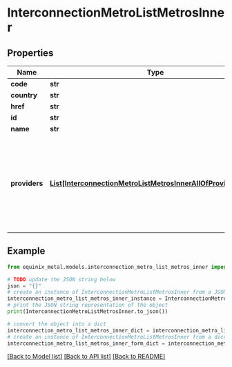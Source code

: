 # InterconnectionMetroListMetrosInner


## Properties

Name | Type | Description | Notes
------------ | ------------- | ------------- | -------------
**code** | **str** |  | [optional] 
**country** | **str** |  | [optional] 
**href** | **str** |  | [optional] 
**id** | **str** |  | [optional] 
**name** | **str** |  | [optional] 
**providers** | [**List[InterconnectionMetroListMetrosInnerAllOfProvidersInner]**](InterconnectionMetroListMetrosInnerAllOfProvidersInner.md) | A list of providers and their equivalent regions available for connecting to the provider network. | [optional] 

## Example

```python
from equinix_metal.models.interconnection_metro_list_metros_inner import InterconnectionMetroListMetrosInner

# TODO update the JSON string below
json = "{}"
# create an instance of InterconnectionMetroListMetrosInner from a JSON string
interconnection_metro_list_metros_inner_instance = InterconnectionMetroListMetrosInner.from_json(json)
# print the JSON string representation of the object
print(InterconnectionMetroListMetrosInner.to_json())

# convert the object into a dict
interconnection_metro_list_metros_inner_dict = interconnection_metro_list_metros_inner_instance.to_dict()
# create an instance of InterconnectionMetroListMetrosInner from a dict
interconnection_metro_list_metros_inner_form_dict = interconnection_metro_list_metros_inner.from_dict(interconnection_metro_list_metros_inner_dict)
```
[[Back to Model list]](../README.md#documentation-for-models) [[Back to API list]](../README.md#documentation-for-api-endpoints) [[Back to README]](../README.md)


